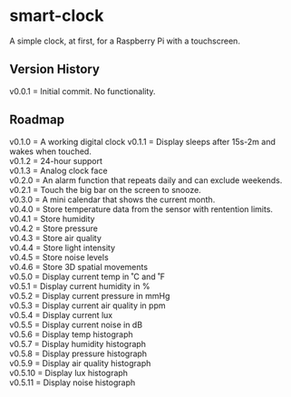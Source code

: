 # smart-clock
A simple clock, at first, for a Raspberry Pi with a touchscreen.

## Version History
v0.0.1 = Initial commit. No functionality.

## Roadmap
v0.1.0 = A working digital clock
v0.1.1 = Display sleeps after 15s-2m and wakes when touched.  
v0.1.2 = 24-hour support  
v0.1.3 = Analog clock face  
v0.2.0 = An alarm function that repeats daily and can exclude weekends.  
v0.2.1 = Touch the big bar on the screen to snooze.  
v0.3.0 = A mini calendar that shows the current month.  
v0.4.0 = Store temperature data from the sensor with rentention limits.  
v0.4.1 = Store humidity  
v0.4.2 = Store pressure  
v0.4.3 = Store air quality  
v0.4.4 = Store light intensity  
v0.4.5 = Store noise levels  
v0.4.6 = Store 3D spatial movements  
v0.5.0 = Display current temp in ˚C and ˚F  
v0.5.1 = Display current humidity in %  
v0.5.2 = Display current pressure in mmHg  
v0.5.3 = Display current air quality in ppm  
v0.5.4 = Display current lux  
v0.5.5 = Display current noise in dB  
v0.5.6 = Display temp histograph  
v0.5.7 = Display humidity histograph  
v0.5.8 = Display pressure histograph  
v0.5.9 = Display air quality histograph  
v0.5.10 = Display lux histograph  
v0.5.11 = Display noise histograph  


